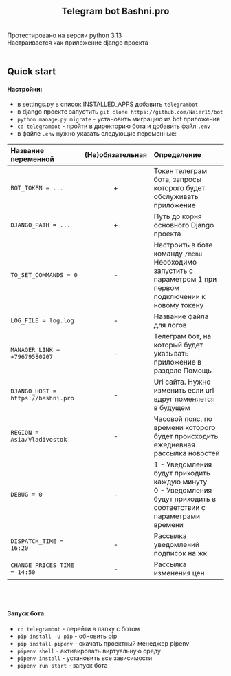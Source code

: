 <h2 align="center">Telegram bot Bashni.pro</h2><br/>
Протестировано на версии python 3.13<br/>
Настраивается как приложение django проекта<br/>
<br/>

## Quick start
#### Настройки:
- в settings.py в список INSTALLED_APPS добавить `telegrambot`
- в django проекте запустить `git clone https://github.com/Naier15/bot`
- `python manage.py migrate` - установить миграцию из bot приложения
- `cd telegrambot` - пройти в директорию бота и добавить файл `.env`
- в файле `.env` нужно указать следующие переменные:<br/>

| Название переменной | (Не)обязательная | Определение |
| :----- | :---: | :------- |
| `BOT_TOKEN = ...` | + | Токен телеграм бота, запросы которого будет обслуживать приложение |
| `DJANGO_PATH = ...` | + | Путь до корня основного Django проекта |
| `TO_SET_COMMANDS = 0` | - | Настроить в боте команду `/menu`<br/>Необходимо запустить с параметром 1 при первом подключении к новому токену |
| `LOG_FILE = log.log` | - | Название файла для логов |
| `MANAGER_LINK = +79679580207` | - | Телеграм бот, на который будет указывать приложение в разделе Помощь |
| `DJANGO_HOST = https://bashni.pro` | - | Url сайта. Нужно изменить если url вдруг поменяется в будущем |
| `REGION = Asia/Vladivostok` | - | Часовой пояс, по времени которого будет происходить ежедневная рассылка новостей |
| `DEBUG = 0` | - | 1 - Уведомления будут приходить каждую минуту <br/>0 - Уведомления будут приходить в соответствии с параметрами времени |
| `DISPATCH_TIME = 16:20` | - | Рассылка уведомлений подписок на жк |
| `CHANGE_PRICES_TIME = 14:50` | - | Рассылка изменения цен |  

<br/><br/>

#### Запуск бота:
- `cd telegrambot` - перейти в папку с ботом
- `pip install -U pip` - обновить pip
- `pip install pipenv` - скачать проектный менеджер pipenv
- `pipenv shell` - активировать виртуальную среду
- `pipenv install` - установить все зависимости
- `pipenv run start` - запуск бота

